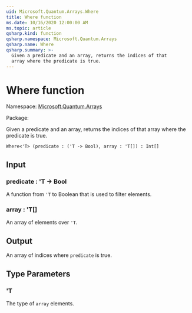 ```yaml
---
uid: Microsoft.Quantum.Arrays.Where
title: Where function
ms.date: 10/16/2020 12:00:00 AM
ms.topic: article
qsharp.kind: function
qsharp.namespace: Microsoft.Quantum.Arrays
qsharp.name: Where
qsharp.summary: >-
  Given a predicate and an array, returns the indices of that
  array where the predicate is true.
---
```


# Where function

Namespace: [Microsoft.Quantum.Arrays](xref:Microsoft.Quantum.Arrays)

Package: [](https://nuget.org/packages/)


Given a predicate and an array, returns the indices of thatarray where the predicate is true.

```Q#
Where<'T> (predicate : ('T -> Bool), array : 'T[]) : Int[]
```


## Input

### predicate : 'T -> Bool

A function from `'T` to Boolean that is used to filter elements.


### array : 'T[]

An array of elements over `'T`.



## Output

An array of indices where `predicate` is true.

## Type Parameters

### 'T

The type of `array` elements.

